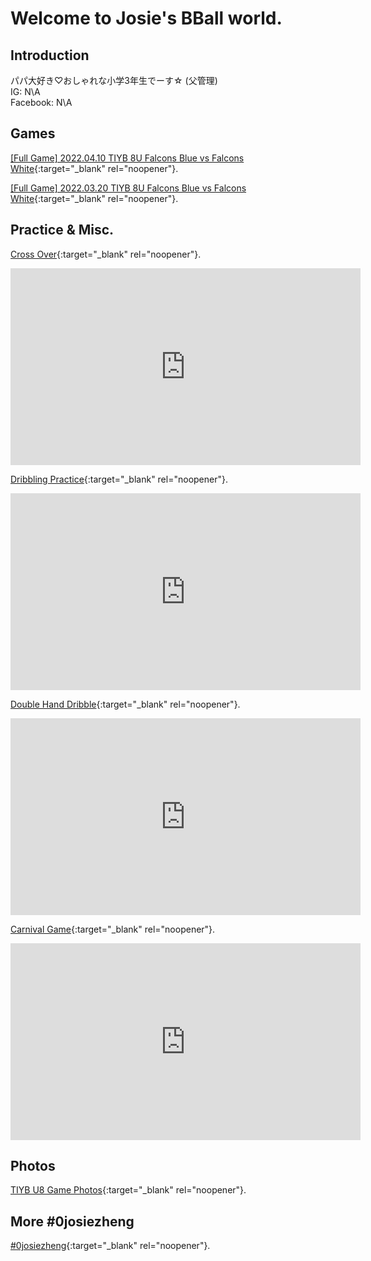 # Welcome to Josie's BBall world.

## Introduction
パパ大好き♡おしゃれな小学3年生でーす☆ (父管理) <br>
IG: N\A <br>
Facebook: N\A <br>


## Games
[[Full Game] 2022.04.10 TIYB 8U Falcons Blue vs Falcons White](Game4_10.md){:target="_blank" rel="noopener"}.<br>

[[Full Game] 2022.03.20 TIYB 8U Falcons Blue vs Falcons White](Game3_20.md){:target="_blank" rel="noopener"}.

## Practice & Misc.
[Cross Over](https://www.youtube.com/watch?v=rMuSaPIiG58){:target="_blank" rel="noopener"}.
<iframe width="560" height="315" src="https://www.youtube.com/embed/rMuSaPIiG58" title="YouTube video player" frameborder="0" allow="accelerometer; autoplay; clipboard-write; encrypted-media; gyroscope; picture-in-picture" allowfullscreen></iframe>

[Dribbling Practice](https://www.youtube.com/watch?v=fhWW2io2aic){:target="_blank" rel="noopener"}.
<iframe width="560" height="315" src="https://www.youtube.com/embed/fhWW2io2aic" title="YouTube video player" frameborder="0" allow="accelerometer; autoplay; clipboard-write; encrypted-media; gyroscope; picture-in-picture" allowfullscreen></iframe>

[Double Hand Dribble](https://www.youtube.com/watch?v=d4NZl-qpv0w){:target="_blank" rel="noopener"}.
<iframe width="560" height="315" src="https://www.youtube.com/embed/d4NZl-qpv0w" title="YouTube video player" frameborder="0" allow="accelerometer; autoplay; clipboard-write; encrypted-media; gyroscope; picture-in-picture" allowfullscreen></iframe>

[Carnival Game](https://youtu.be/I7KBuk_an9I){:target="_blank" rel="noopener"}.
<iframe width="560" height="315" src="https://www.youtube.com/embed/I7KBuk_an9I" title="YouTube video player" frameborder="0" allow="accelerometer; autoplay; clipboard-write; encrypted-media; gyroscope; picture-in-picture" allowfullscreen></iframe>

## Photos
[TIYB U8 Game Photos](https://www.facebook.com/media/set/?vanity=TIYB2019&set=a.416894656479831){:target="_blank" rel="noopener"}.

## More #0josiezheng
[#0josiezheng](https://www.facebook.com/hashtag/0josiezheng){:target="_blank" rel="noopener"}.

